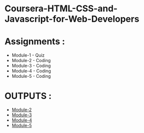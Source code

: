 # Coursera-HTML-CSS-and-Javascript-for-Web-Developers

# Assignments :

* Module-1 - Quiz 
* Module-2 - Coding
* Module-3 - Coding
* Module-4 - Coding
* Module-5 - Coding


# OUTPUTS :
* [Module-2](https://rishita13.github.io/Coursera-HTML-CSS-and-Javascript-for-Web-Developers/module-2/)
* [Module-3](https://rishita13.github.io/Coursera-HTML-CSS-and-Javascript-for-Web-Developers/module-3/)
* [Module-4](https://rishita13.github.io/Coursera-HTML-CSS-and-Javascript-for-Web-Developers/module-4/)
* [Module-5](https://rishita13.github.io/Coursera-HTML-CSS-and-Javascript-for-Web-Developers/module-5/)
